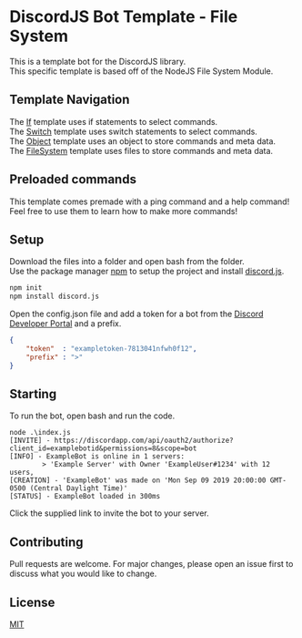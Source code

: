 # DiscordJS Bot Template - File System

This is a template bot for the DiscordJS library.\
This specific template is based off of the NodeJS File System Module.

## Template Navigation
The [If](https://github.com/Ealeex/DiscordBotTemplate-IfStatement) template uses if statements to select commands.\
The [Switch](https://github.com/Ealeex/DiscordBotTemplate-SwitchStatement) template uses switch statements to select commands.\
The [Object](https://github.com/Ealeex/DiscordBotTemplate-Object) template uses an object to store commands and meta data.\
The [FileSystem](https://github.com/Ealeex/DiscordBotTemplate-FileSystem) template uses files to store commands and meta data.

## Preloaded commands
This template comes premade with a ping command and a help command! Feel free to use them to learn how to make more commands!

## Setup

Download the files into a folder and open bash from the folder.\
Use the package manager [npm](https://www.npmjs.com/get-npm) to setup the project and install [discord.js](https://discord.js.org/#/).

```bash
npm init
npm install discord.js
```

Open the config.json file and add a token for a bot from the [Discord Developer Portal](https://discordapp.com/developers/applications/) and a prefix.

```json
{
    "token"  : "exampletoken-7813041nfwh0f12",
    "prefix" : ">"
}
```

## Starting

To run the bot, open bash and run the code.

```
node .\index.js
[INVITE] - https://discordapp.com/api/oauth2/authorize?client_id=examplebotid&permissions=8&scope=bot
[INFO] - ExampleBot is online in 1 servers:
        > 'Example Server' with Owner 'ExampleUser#1234' with 12 users,
[CREATION] - 'ExampleBot' was made on 'Mon Sep 09 2019 20:00:00 GMT-0500 (Central Daylight Time)'
[STATUS] - ExampleBot loaded in 300ms
```

Click the supplied link to invite the bot to your server.

## Contributing
Pull requests are welcome. For major changes, please open an issue first to discuss what you would like to change.

## License
[MIT](https://choosealicense.com/licenses/mit/)
